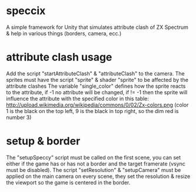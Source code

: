 speccix
=======

A simple framework for Unity that simulates attribute clash of ZX Spectrum &amp; help in various things (borders, camera, ecc.)

attribute clash usage
======
Add the script "startAttributeClash" & "attributeClash" to the camera.
The sprites must have the script "sprite" & shader "sprite" to be affected by the attribute clashes
The variable "single_color" defines how the sprite reacts to the attribute, if -1 no attribute will be changed, if != -1 then the sprite will influence the attribute with the specified color in this table: http://upload.wikimedia.org/wikipedia/commons/0/02/Zx-colors.png (color 1 is the black on the top left, 9 is the black in top right, so the dim red is number 3)

setup & border
======
The "setupSpeccy" script must be called on the first scene, you can set either if the game has or has not a border and the target framerate (vsync must be disabled).
The script "setResolution" & "setupCamera" must be applied on the main camera on every scene, they set the resolution & resize the viewport so the game is centered in the border.
